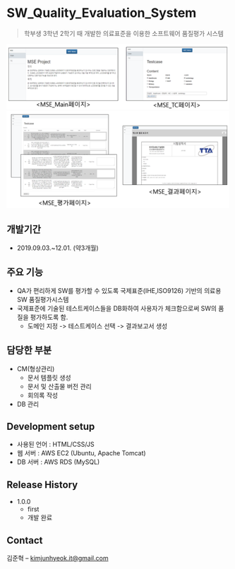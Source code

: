 # SW_Quality_Evaluation_System
> 학부생 3학년 2학기 때 개발한 의료표준을 이용한 소프트웨어 품질평가 시스템

![](readme-img/header.png)
![](readme-img/header2.png)

## 개발기간
* 2019.09.03.~12.01. (약3개월)


## 주요 기능
* QA가 편리하게 SW를 평가할 수 있도록 국제표준(IHE,ISO9126) 기반의 의료용 SW 품질평가시스템 
* 국제표준에 기술된 테스트케이스들을 DB화하여 사용자가 체크함으로써 SW의 품질을 평가하도록 함.
    * 도메인 지정 -> 테스트케이스 선택 -> 결과보고서 생성


## 담당한 부분
* CM(형상관리)
    * 문서 템플릿 생성
    * 문서 및 산출물 버전 관리
	 * 회의록 작성
 * DB 관리 


## Development setup
* 사용된 언어 : HTML/CSS/JS
* 웹 서버 : AWS EC2 (Ubuntu, Apache Tomcat)
* DB 서버 : AWS RDS (MySQL)


## Release History

* 1.0.0
    * first
    * 개발 완료


## Contact

김준혁 – kimjunhyeok.it@gmail.com
